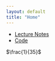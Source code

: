 ```yaml
---
layout: default
title: "Home"
---
```

* [Lecture Notes](./LectureNotes)
* [Code](./code)

$\frac{1}{35}$ 


